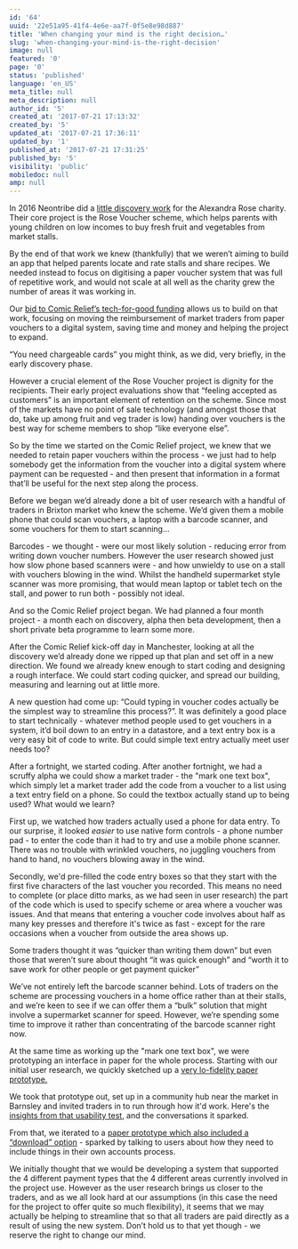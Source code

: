 ```yaml
---
id: '64'
uuid: '22e51a95-41f4-4e6e-aa7f-0f5e8e98d887'
title: 'When changing your mind is the right decision…'
slug: 'when-changing-your-mind-is-the-right-decision'
image: null
featured: '0'
page: '0'
status: 'published'
language: 'en_US'
meta_title: null
meta_description: null
author_id: '5'
created_at: '2017-07-21 17:13:32'
created_by: '5'
updated_at: '2017-07-21 17:36:11'
updated_by: '1'
published_at: '2017-07-21 17:31:25'
published_by: '5'
visibility: 'public'
mobiledoc: null
amp: null
---
```


In 2016 Neontribe did a [little discovery work](https://www.neontribe.co.uk/discovery-and-direction/ 'A blog post about Discovery') for the Alexandra Rose charity. Their core project is the Rose Voucher scheme, which helps parents with young children on low incomes to buy fresh fruit and vegetables from market stalls.

By the end of that work we knew (thankfully) that we weren’t aiming to build an app that helped parents locate and rate stalls and share recipes. We needed instead to focus on digitising a paper voucher system that was full of repetitive work, and would not scale at all well as the charity grew the number of areas it was working in.

Our [bid to Comic Relief’s tech-for-good funding](https://www.comicrelief.com/grants/tech-for-good/ 'tech-for-good funding') allows us to build on that work, focusing on moving the reimbursement of market traders from paper vouchers to a digital system, saving time and money and helping the project to expand.

“You need chargeable cards” you might think, as we did, very briefly, in the early discovery phase.

However a crucial element of the Rose Voucher project is dignity for the recipients. Their early project evaluations show that “feeling accepted as customers” is an important element of retention on the scheme. Since most of the markets have no point of sale technology (and amongst those that do, take up among fruit and veg trader is low) handing over vouchers is the best way for scheme members to shop “like everyone else”.

So by the time we started on the Comic Relief project, we knew that we needed to retain paper vouchers within the process - we just had to help somebody get the information from the voucher into a digital system where payment can be requested - and then present that information in a format that’ll be useful for the next step along the process.

Before we began we’d already done a bit of user research with a handful of traders in Brixton market who knew the scheme. We’d given them a mobile phone that could scan vouchers, a laptop with a barcode scanner, and some vouchers for them to start scanning…

Barcodes - we thought - were our most likely solution - reducing error from writing down voucher numbers. However the user research showed just how slow phone based scanners were - and how unwieldy to use on a stall with vouchers blowing in the wind. Whilst the handheld supermarket style scanner was more promising, that would mean laptop or tablet tech on the stall, and power to run both - possibly not ideal.

And so the Comic Relief project began. We had planned a four month project - a month each on discovery, alpha then beta development, then a short private beta programme to learn some more.

After the Comic Relief kick-off day in Manchester, looking at all the discovery we’d already done we ripped up that plan and set off in a new direction. We found we already knew enough to start coding and designing a rough interface. We could start coding quicker, and spread our building, measuring and learning out at little more.

A new question had come up: “Could typing in voucher codes actually be the simplest way to streamline this process?”. It was definitely a good place to start technically - whatever method people used to get vouchers in a system, it’d boil down to an entry in a datastore, and a text entry box is a very easy bit of code to write. But could simple text entry actually meet user needs too?

After a fortnight, we started coding. After another fortnight, we had a scruffy alpha we could show a market trader - the "mark one text box", which simply let a market trader add the code from a voucher to a list using a text entry field on a phone. So could the textbox actually stand up to being used? What would we learn?

First up, we watched how traders actually used a phone for data entry. To our surprise, it looked _easier_ to use native form controls - a phone number pad - to enter the code than it had to try and use a mobile phone scanner. There was no trouble with wrinkled vouchers, no juggling vouchers from hand to hand, no vouchers blowing away in the wind.

Secondly, we'd pre-filled the code entry boxes so that they start with the first five characters of the last voucher you recorded. This means no need to complete (or place ditto marks, as we had seen in user research) the part of the code which is used to specify scheme or area where a voucher was issues. And that means that entering a voucher code involves about half as many key presses and therefore it's twice as fast - except for the rare occasions when a voucher from outside the area shows up.

Some traders thought it was “quicker than writing them down” but even those that weren’t sure about thought “it was quick enough” and “worth it to save work for other people or get payment quicker”

We’ve not entirely left the barcode scanner behind. Lots of traders on the scheme are processing vouchers in a home office rather than at their stalls, and we’re keen to see if we can offer them a “bulk” solution that might involve a supermarket scanner for speed. However, we’re spending some time to improve it rather than concentrating of the barcode scanner right now.

At the same time as working up the "mark one text box", we were prototyping an interface in paper for the whole process. Starting with our initial user research, we quickly sketched up a [very lo-fidelity paper prototype.](https://drive.google.com/file/d/0B0d6Y-TBmyuKelZheUtHeUV1Q2M/view?usp=sharing 'A prototype')

We took that prototype out, set up in a community hub near the market in Barnsley and invited traders in to run through how it'd work. Here's the [insights from that usability test](https://drive.google.com/file/d/0B0d6Y-TBmyuKZW90Zlc2NEtRY2c/view?usp=sharing 'A pdf of a test report'), and the conversations it sparked.

From that, we iterated to a [paper prototype which also included a “download” option](https://drive.google.com/file/d/0B0d6Y-TBmyuKZkpCNUVuVWVIakk/view?usp=sharing 'Another prototype video') - sparked by talking to users about how they need to include things in their own accounts process.

We initially thought that we would be developing a system that supported the 4 different payment types that the 4 different areas currently involved in the project use. However as the user research brings us closer to the traders, and as we all look hard at our assumptions (in this case the need for the project to offer quite so much flexibility), it seems that we may actually be helping to streamline that so that all traders are paid directly as a result of using the new system. Don’t hold us to that yet though - we reserve the right to change our mind.
